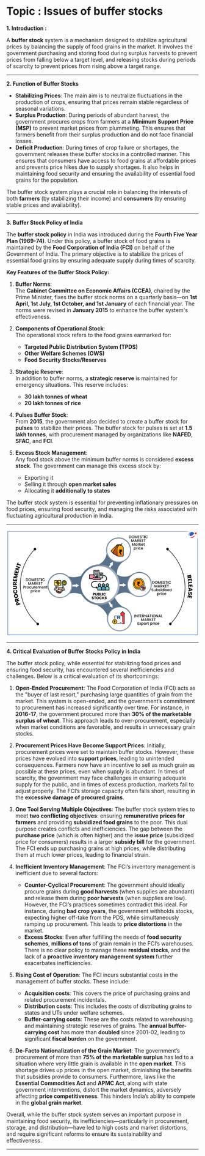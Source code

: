 # Topic :  Issues of buffer stocks



**1. Introduction :**  


A **buffer stock** system is a mechanism designed to stabilize agricultural prices by balancing the supply of food grains in the market. It involves the government purchasing and storing food during surplus harvests to prevent prices from falling below a target level, and releasing stocks during periods of scarcity to prevent prices from rising above a target range.


----- 

**2. Function of Buffer Stocks**  

- **Stabilizing Prices**: The main aim is to neutralize fluctuations in the production of crops, ensuring that prices remain stable regardless of seasonal variations.
- **Surplus Production**: During periods of abundant harvest, the government procures crops from farmers at a **Minimum Support Price (MSP)** to prevent market prices from plummeting. This ensures that farmers benefit from their surplus production and do not face financial losses.
- **Deficit Production**: During times of crop failure or shortages, the government releases these buffer stocks in a controlled manner. This ensures that consumers have access to food grains at affordable prices and prevents price hikes due to supply shortages. It also helps in maintaining food security and ensuring the availability of essential food grains for the population.  

The buffer stock system plays a crucial role in balancing the interests of both **farmers** (by stabilizing their income) and **consumers** (by ensuring stable prices and availability).

----

**3. Buffer Stock Policy of India**

The **buffer stock policy** in India was introduced during the **Fourth Five Year Plan (1969-74)**. Under this policy, a buffer stock of food grains is maintained by the **Food Corporation of India (FCI)** on behalf of the Government of India. The primary objective is to stabilize the prices of essential food grains by ensuring adequate supply during times of scarcity.

**Key Features of the Buffer Stock Policy:**

1. **Buffer Norms**:  
   The **Cabinet Committee on Economic Affairs (CCEA)**, chaired by the Prime Minister, fixes the buffer stock norms on a quarterly basis—on **1st April, 1st July, 1st October, and 1st January** of each financial year. The norms were revised in **January 2015** to enhance the buffer system's effectiveness.

2. **Components of Operational Stock**:  
   The operational stock refers to the food grains earmarked for:
   - **Targeted Public Distribution System (TPDS)**
   - **Other Welfare Schemes (OWS)**  
   - **Food Security Stocks/Reserves**

3. **Strategic Reserve**:  
   In addition to buffer norms, a **strategic reserve** is maintained for emergency situations. This reserve includes:
   - **30 lakh tonnes of wheat**  
   - **20 lakh tonnes of rice**

4. **Pulses Buffer Stock**:  
   From **2015**, the government also decided to create a buffer stock for **pulses** to stabilize their prices. The buffer stock for pulses is set at **1.5 lakh tonnes**, with procurement managed by organizations like **NAFED**, **SFAC**, and **FCI**.

5. **Excess Stock Management**:  
   Any food stock above the minimum buffer norms is considered **excess stock**. The government can manage this excess stock by:
   - Exporting it
   - Selling it through **open market sales**  
   - Allocating it **additionally to states**  

The buffer stock system is essential for preventing inflationary pressures on food prices, ensuring food security, and managing the risks associated with fluctuating agricultural production in India.

----

![alt text](image-6.png)


----

**4. Critical Evaluation of Buffer Stocks Policy in India**

The buffer stock policy, while essential for stabilizing food prices and ensuring food security, has encountered several inefficiencies and challenges. Below is a critical evaluation of its shortcomings:

1. **Open-Ended Procurement**:
   The Food Corporation of India (FCI) acts as the "buyer of last resort," purchasing large quantities of grain from the market. This system is open-ended, and the government’s commitment to procurement has increased significantly over time. For instance, in **2016-17**, the government procured more than **30% of the marketable surplus of wheat**. This approach leads to over-procurement, especially when market conditions are favorable, and results in unnecessary grain stocks.

2. **Procurement Prices Have Become Support Prices**:
   Initially, procurement prices were set to maintain buffer stocks. However, these prices have evolved into **support prices**, leading to unintended consequences. Farmers now have an incentive to sell as much grain as possible at these prices, even when supply is abundant. In times of scarcity, the government may face challenges in ensuring adequate supply for the public, and in times of excess production, markets fail to adjust properly. The FCI’s storage capacity often falls short, resulting in the **excessive damage of procured grains**.

3. **One Tool Serving Multiple Objectives**:
   The buffer stock system tries to meet **two conflicting objectives**: ensuring **remunerative prices for farmers** and providing **subsidized food grains** to the poor. This dual purpose creates conflicts and inefficiencies. The gap between the **purchase price** (which is often higher) and the **issue price** (subsidized price for consumers) results in a larger **subsidy bill** for the government. The FCI ends up purchasing grains at high prices, while distributing them at much lower prices, leading to financial strain.

4. **Inefficient Inventory Management**:
   The FCI’s inventory management is inefficient due to several factors:
   - **Counter-Cyclical Procurement**: The government should ideally procure grains during **good harvests** (when supplies are abundant) and release them during **poor harvests** (when supplies are low). However, the FCI’s practices sometimes contradict this ideal. For instance, during **bad crop years**, the government withholds stocks, expecting higher off-take from the PDS, while simultaneously ramping up procurement. This leads to **price distortions** in the market.
   - **Excess Stocks**: Even after fulfilling the needs of **food security schemes**, **millions of tons** of grain remain in the FCI’s warehouses. There is no clear policy to manage these **residual stocks**, and the lack of a **proactive inventory management system** further exacerbates inefficiencies.

5. **Rising Cost of Operation**:
   The FCI incurs substantial costs in the management of buffer stocks. These include:
   - **Acquisition costs**: This covers the price of purchasing grains and related procurement incidentals.
   - **Distribution costs**: This includes the costs of distributing grains to states and UTs under welfare schemes.
   - **Buffer-carrying costs**: These are the costs related to warehousing and maintaining strategic reserves of grains. The **annual buffer-carrying cost** has more than **doubled** since 2001-02, leading to significant **fiscal burden** on the government.

6. **De-Facto Nationalization of the Grain Market**:
   The government’s procurement of more than **75% of the marketable surplus** has led to a situation where very little grain is available in the **open market**. This shortage drives up prices in the open market, diminishing the benefits that subsidies provide to consumers. Furthermore, laws like the **Essential Commodities Act** and **APMC Act**, along with state government interventions, distort the market dynamics, adversely affecting **price competitiveness**. This hinders India’s ability to compete in the **global grain market**.

Overall, while the buffer stock system serves an important purpose in maintaining food security, its inefficiencies—particularly in procurement, storage, and distribution—have led to high costs and market distortions, and require significant reforms to ensure its sustainability and effectiveness.



------